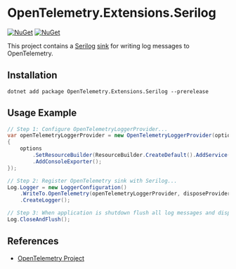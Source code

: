 # OpenTelemetry.Extensions.Serilog

[![NuGet](https://img.shields.io/nuget/v/OpenTelemetry.Extensions.Serilog.svg)](https://www.nuget.org/packages/OpenTelemetry.Extensions.Serilog)
[![NuGet](https://img.shields.io/nuget/dt/OpenTelemetry.Extensions.Serilog.svg)](https://www.nuget.org/packages/OpenTelemetry.Extensions.Serilog)

This project contains a [Serilog](https://github.com/serilog/)
[sink](https://github.com/serilog/serilog/wiki/Configuration-Basics#sinks) for
writing log messages to OpenTelemetry.

## Installation

```shell
dotnet add package OpenTelemetry.Extensions.Serilog --prerelease
```

## Usage Example

```csharp
// Step 1: Configure OpenTelemetryLoggerProvider...
var openTelemetryLoggerProvider = new OpenTelemetryLoggerProvider(options =>
{
    options
        .SetResourceBuilder(ResourceBuilder.CreateDefault().AddService("MyService"))
        .AddConsoleExporter();
});

// Step 2: Register OpenTelemetry sink with Serilog...
Log.Logger = new LoggerConfiguration()
    .WriteTo.OpenTelemetry(openTelemetryLoggerProvider, disposeProvider: true)
    .CreateLogger();

// Step 3: When application is shutdown flush all log messages and dispose provider...
Log.CloseAndFlush();
```

## References

* [OpenTelemetry Project](https://opentelemetry.io/)
